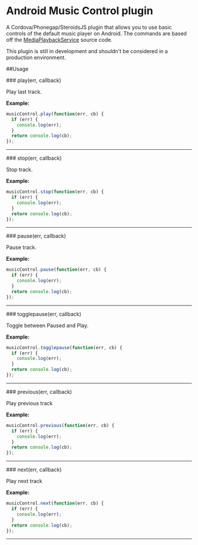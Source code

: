 Android Music Control plugin
====================

A Cordova/Phonegap/SteroidsJS plugin that allows you to use basic controls of the default music player on Android. The commands are based off the [MediaPlaybackService](https://android.googlesource.com/platform/packages/apps/Music/+/master/src/com/android/music/MediaPlaybackService.java) source code.

This plugin is still in development and shouldn't be considered in a production environment.

##Usage

<a name="play" />
### play(err, callback)

Play last track.

__Example:__

```javascript
musicControl.play(function(err, cb) {
  if (err) {
    console.log(err);
  }
  return console.log(cb);
});
```
---------------------------------------

<a name="stop" />
### stop(err, callback)

Stop track.

__Example:__

```javascript
musicControl.stop(function(err, cb) {
  if (err) {
    console.log(err);
  }
  return console.log(cb);
});
```
---------------------------------------

<a name="pause" />
### pause(err, callback)

Pause track.

__Example:__

```javascript
musicControl.pause(function(err, cb) {
  if (err) {
    console.log(err);
  }
  return console.log(cb);
});
```
---------------------------------------

<a name="togglepause" />
### togglepause(err, callback)

Toggle between Paused and Play.

__Example:__

```javascript
musicControl.togglepause(function(err, cb) {
  if (err) {
    console.log(err);
  }
  return console.log(cb);
});
```
---------------------------------------

<a name="previous" />
### previous(err, callback)

Play previous track

__Example:__

```javascript
musicControl.previous(function(err, cb) {
  if (err) {
    console.log(err);
  }
  return console.log(cb);
});
```
---------------------------------------

<a name="next" />
### next(err, callback)

Play next track

__Example:__

```javascript
musicControl.next(function(err, cb) {
  if (err) {
    console.log(err);
  }
  return console.log(cb);
});
```
---------------------------------------
